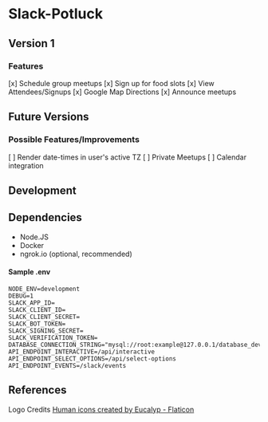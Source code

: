 # Slack-Potluck



## Version 1

### Features
[x] Schedule group meetups
[x] Sign up for food slots
[x] View Attendees/Signups
[x] Google Map Directions
[x] Announce meetups

## Future Versions
### Possible Features/Improvements
[ ] Render date-times in user's active TZ
[ ] Private Meetups
[ ] Calendar integration

## Development

## Dependencies
- Node.JS
- Docker
- ngrok.io (optional, recommended)

#### Sample .env
```
NODE_ENV=development
DEBUG=1
SLACK_APP_ID=
SLACK_CLIENT_ID=
SLACK_CLIENT_SECRET=
SLACK_BOT_TOKEN=
SLACK_SIGNING_SECRET=
SLACK_VERIFICATION_TOKEN=
DATABASE_CONNECTION_STRING="mysql://root:example@127.0.0.1/database_dev"
API_ENDPOINT_INTERACTIVE=/api/interactive
API_ENDPOINT_SELECT_OPTIONS=/api/select-options
API_ENDPOINT_EVENTS=/slack/events
```


## References
Logo Credits
<a href="https://www.flaticon.com/free-icons/human" title="human icons">Human icons created by Eucalyp - Flaticon</a>